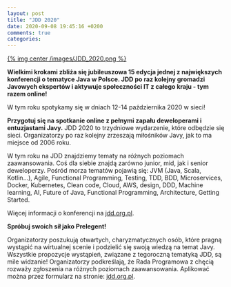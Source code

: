 ```yaml
---
layout: post
title: "JDD 2020"
date: 2020-09-08 19:45:16 +0200
comments: true
categories: 
---
```


[{% img center /images/JDD_2020.png %}](https://4developers.org.pl/festiwal-2020/)

<b>Wielkimi krokami zbliża się jubileuszowa 15 edycja jednej z największych konferencji o tematyce Java w Polsce. JDD po raz kolejny gromadzi Javowych ekspertów i aktywuje społeczności IT z całego kraju - tym razem online!</b>

W tym roku spotykamy się w dniach 12-14 października 2020 w sieci!

<b>Przygotuj się na spotkanie online z pełnymi zapału deweloperami i entuzjastami Javy.</b> JDD 2020 to trzydniowe wydarzenie, które odbędzie się sieci. Organizatorzy po raz kolejny zrzeszają miłośników Javy, jak to ma miejsce od 2006 roku.

W tym roku na JDD znajdziemy tematy na różnych poziomach zaawansowania. Coś dla siebie znajdą zarówno junior, mid, jak i senior deweloperzy. Pośród morza tematów pojawią się: JVM (Java, Scala, Kotlin...), Agile, Functional Programming, Testing, TDD, BDD, Microservices, Docker, Kubernetes, Clean code, Cloud, AWS, design, DDD, Machine learning, AI, Future of Java, Functional Programming, Architecture, Getting Started. 

Więcej informacji o konferencji na <a href="https://jdd.org.pl/" target="blank">jdd.org.pl</a>.

<b>Spróbuj swoich sił jako Prelegent!</b>

Organizatorzy poszukują otwartych, charyzmatycznych osób, które pragną wystąpić na wirtualnej scenie i podzielić się swoją wiedzą na temat Javy. Wszystkie propozycje wystąpień, związane z tegoroczną tematyką JDD, są mile widzanie! Organizatorzy podkreślają, że Rada Programowa z chęcią rozważy zgłoszenia na różnych poziomach zaawansowania. Aplikować można przez formularz na stronie: <a href="https://jdd.org.pl/" target="blank">jdd.org.pl</a>.